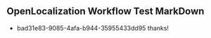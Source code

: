 ## OpenLocalization Workflow Test MarkDown
* bad31e83-9085-4afa-b944-35955433dd95 thanks!

<!--HONumber=Aug16_HO5-->


